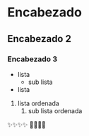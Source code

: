 # Encabezado
## Encabezado 2
### Encabezado 3
- lista
    - sub lista
- lista

1. lista ordenada
    1. sub lista ordenada

✨✨✨✨
🐰🐰🐰🐰

